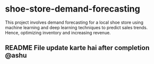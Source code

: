 # shoe-store-demand-forecasting
This project involves demand forecasting for a local shoe store using machine learning and deep learning techniques to predict sales trends. Hence, optimizing inventory and increasing revenue.

## README File update karte hai after completion @ashu
